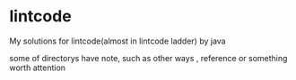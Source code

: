 # lintcode

My solutions for lintcode(almost in lintcode ladder) by java

some of directorys have note, such as other ways , reference or something worth attention
